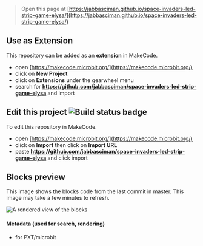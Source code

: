 
> Open this page at [https://jabbasciman.github.io/space-invaders-led-strip-game-elysa/](https://jabbasciman.github.io/space-invaders-led-strip-game-elysa/)

## Use as Extension

This repository can be added as an **extension** in MakeCode.

* open [https://makecode.microbit.org/](https://makecode.microbit.org/)
* click on **New Project**
* click on **Extensions** under the gearwheel menu
* search for **https://github.com/jabbasciman/space-invaders-led-strip-game-elysa** and import

## Edit this project ![Build status badge](https://github.com/jabbasciman/space-invaders-led-strip-game-elysa/workflows/MakeCode/badge.svg)

To edit this repository in MakeCode.

* open [https://makecode.microbit.org/](https://makecode.microbit.org/)
* click on **Import** then click on **Import URL**
* paste **https://github.com/jabbasciman/space-invaders-led-strip-game-elysa** and click import

## Blocks preview

This image shows the blocks code from the last commit in master.
This image may take a few minutes to refresh.

![A rendered view of the blocks](https://github.com/jabbasciman/space-invaders-led-strip-game-elysa/raw/master/.github/makecode/blocks.png)

#### Metadata (used for search, rendering)

* for PXT/microbit
<script src="https://makecode.com/gh-pages-embed.js"></script><script>makeCodeRender("{{ site.makecode.home_url }}", "{{ site.github.owner_name }}/{{ site.github.repository_name }}");</script>
